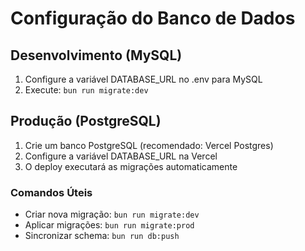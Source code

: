 # Configuração do Banco de Dados

## Desenvolvimento (MySQL)
1. Configure a variável DATABASE_URL no .env para MySQL
2. Execute: `bun run migrate:dev`

## Produção (PostgreSQL)
1. Crie um banco PostgreSQL (recomendado: Vercel Postgres)
2. Configure a variável DATABASE_URL na Vercel
3. O deploy executará as migrações automaticamente

### Comandos Úteis
- Criar nova migração: `bun run migrate:dev`
- Aplicar migrações: `bun run migrate:prod`
- Sincronizar schema: `bun run db:push` 